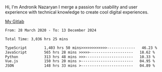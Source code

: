 Hi, I'm Andronik Nazaryan
I merge a passion for usability and user experience with technical knowledge to create cool digital experiences.

[My Gitlab](https://gitlab.com/anridev24)

<!--START_SECTION:waka-->

```txt
From: 28 March 2020 - To: 13 December 2024

Total Time: 3,036 hrs 25 mins

TypeScript        1,403 hrs 50 mins>>>>>>>>>>>>-------------   46.23 %
JavaScript        565 hrs 28 mins >>>>>--------------------   18.62 %
Python            313 hrs 48 mins >>>----------------------   10.33 %
Vue.js            150 hrs 20 mins >------------------------   04.95 %
JSON              148 hrs 33 mins >------------------------   04.89 %
```

<!--END_SECTION:waka-->
